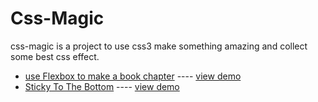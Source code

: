 # Css-Magic
css-magic is a project to use css3 make something amazing and collect some best css effect.


+ [use Flexbox to make a book chapter](https://github.com/JackPu/css-magic/blob/master/css/use-flexbox-to-make-a-book-chapter.md) ---- [view demo](http://codepen.io/Jack_Pu/pen/yyqzWp)
+ [Sticky To The Bottom](https://github.com/JackPu/css-magic/blob/master/css/sticky-to-the-bootom.md) ---- [view demo](http://codepen.io/Jack_Pu/pen/zvdmzv)

